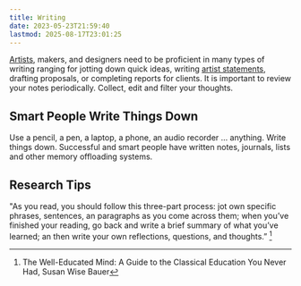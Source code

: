 ```yaml
---
title: Writing
date: 2023-05-23T21:59:40
lastmod: 2025-08-17T23:01:25
---
```


[Artists](../artists/artists.md), makers, and designers need to be proficient in many types of writing ranging for jotting down quick ideas, writing [artist statements](./how-to-write-an-artist-statement.md), drafting proposals, or completing reports for clients. It is important to review your notes periodically. Collect, edit and filter your thoughts.

## Smart People Write Things Down

Use a pencil, a pen, a laptop, a phone, an audio recorder ... anything. Write things down. Successful and smart people have written notes, journals, lists and other memory offloading systems.

## Research Tips

"As you read, you should follow this three-part process: jot own specific phrases, sentences, an paragraphs as you come across them; when you’ve finished your reading, go back and write a brief summary of what you’ve learned; an then write your own reflections, questions, and thoughts.” [^1]

[^1]: The Well-Educated Mind: A Guide to the Classical Education You Never Had, Susan Wise Bauer
